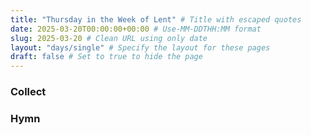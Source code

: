 ```yaml
---
title: "Thursday in the Week of Lent" # Title with escaped quotes
date: 2025-03-20T00:00:00+00:00 # Use-MM-DDTHH:MM format
slug: 2025-03-20 # Clean URL using only date
layout: "days/single" # Specify the layout for these pages
draft: false # Set to true to hide the page
---
```


### Collect


### Hymn